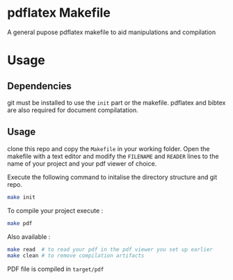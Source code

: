 # pdflatex Makefile

A general pupose pdflatex makefile to aid manipulations and compilation 

# Usage

## Dependencies

git must be installed to use the `init` part or the makefile. pdflatex and bibtex are also required for document compilatation.

## Usage

clone this repo and copy the `Makefile` in your working folder.
Open the makefile with a text editor and modify the `FILENAME` and `READER` lines to the name of your project and your pdf viewer of choice.

Execute the following command to initalise the directory structure and git repo.
```bash
make init
```

To compile your project execute :
```bash
make pdf
```

Also available :
```bash
make read  # to read your pdf in the pdf viewer you set up earlier
make clean # to remove compilation artifacts
```

PDF file is compiled in `target/pdf`
